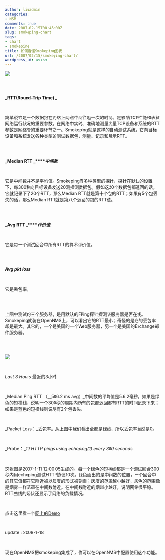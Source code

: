 ```yaml
---
author: liuadmin
categories:
- NSM
comments: true
date: 2007-02-15T08:45:00Z
slug: smokeping-chart
tags:
- chart
- smokeping
title: 如何看懂Smokeping图表
url: /2007/02/15/smokeping-chart/
wordpress_id: 49139
---
```


![](http://docs.google.com/File?id=dgt3878v_6z3dfsf)

<br />

<br />

**_RTT(Round-Trip Time) _**

<br />

简单说它是一个数据报在网络上两点中间往返一次的时间。是影响TCP性能和表征网络运行状况的重要参数。在网络中实时、准确地测量大量TCP设备和系统的RTT参数是网络管的重要环节之一。Smokeping就是这样的自动测试系统，它向目标设备和系统发送各种类型的测试数据包，测量、记录和展示RTT。

<br />

<br />

**_Median RTT _****_中间数_**

<br />

它是中间数并不是平均值。Smokeping有多种类型的探针，探针在默认的设置下，每300秒向目标设备发送20测探测数据包。假如这20个数据包都返回的话，它就记录下了20个RTT，那么Median RTT就是第十个包的RTT；如果有5个包丢失的话，那么Median RTT就是第八个返回的包的RTT值。

<br />

<br />

**_Avg RTT _****_评价值_**

<br />

它是每一个测试回合中所有RTT的算术评价值。

<br />

<br />

**_Avg pkt loss_**

<br />

它是丢包率。

<br />

<br />

上图中测试的三个服务器，是用默认的FPing探针探测该服务器是否在线。Smokeping就装在OpenNMS上，可以看出它的RTT最小；奇怪的是它的丢包率却是最大。其它的，一个是美国的一个Web服务器，另一个是美国的Exchange邮件服务器。

<br />

<br />

![](http://docs.google.com/File?id=dgt3878v_7fs5j82)

<br />

_Last 3 Hours_ 最近的3小时

<br />

_Median Ping RTT （__506.2 ms avg）_中间数的平均值是5.6.2毫秒。如果是绿色的短横线，说明一个300秒的周期内所有的包都返回都有RTT的时间记录下来；如果是蓝色的短横线则说明有2个包丢失。

<br />

_Packet Loss：_丢包率。从上图中我们看出全都是绿线，所以丢包率当然是0。

<br />

_Probe：__10 HTTP pings using echoping(1) every 300 seconds_

<br />

这张图是2007-1-11 12:00:05生成的。每一个绿色的短横线都是一个测试回合300秒内用echoping测试HTTP协议10次。绿色画出的是中间数的位置，一个回合中的其它值都在它附近被以灰度的形式被刻画；灰度的范围越小越好，灰色的范围像是烟雾一样笼罩在中间数附近。在中间数附近的烟越小越好，说明网络很平稳。RTT曲线的起伏还显示了网络的负载情况。

<br />

点击这里看一个[网上的Demo](http://oss.oetiker.ch/smokeping-demo/?target=Customers.OP)

<br />

update : 2008-1-18

<br />

现在OpenNMS把smokeping集成了，你可以在OpenNMS中配置使用这个功能。
